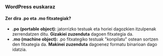 ### WordPress euskaraz
#### Zer dira .po eta .mo fitxategiak?

- **.po (portable object):** jatorrizko testuak eta horiei dagozkien itzulpenak zerrendatzen ditu. **Gizakiei zuzenduta** dagoen fitxategia da.
- **.mo (machine object):** .po fitxategiko testuak "konpilatu" ostean sortzen den fitxategia da. **Makinei zuzenduta** dagoenez formatu binarioan dago idatzia.
